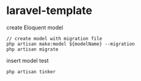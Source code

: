 laravel-template
===

create Eloquent model
```
// create model with migration file
php artisan make:model ${modelName} --migration
php artisan migrate
```

insert model test
```
php artisan tinker
```